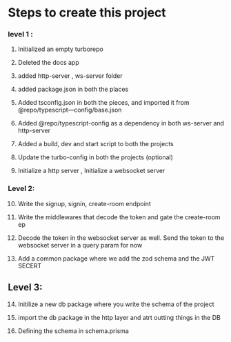 # Steps to create this project

### level 1 :

1. Initialized an empty turborepo
2. Deleted the docs app
3. added http-server , ws-server folder
4. added package.json in both the places
5. Added tsconfig.json in both the pieces, and imported it from @repo/typescript—config/base.json
6. Added @repo/typescript-config as a dependency in both ws-server and http-server

7. Added a build, dev and start script to both the projects
8. Update the turbo-config in both the projects (optional)
9. Initialize a http server , Initialize a websocket server

### Level 2:

10. Write the signup, signin, create-room endpoint

11. Write the middlewares that decode the token and gate the create-room ep

12. Decode the token in the websocket server as well. Send the token to the
    websocket server in a query param for now

13. Add a common package where we add the zod schema and the JWT SECERT

## Level 3:

14. Initilize a new db package where you write the schema of the project

15. import the db package in the http layer and atrt outting things in the DB
16. Defining the schema in schema.prisma

